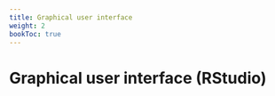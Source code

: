 ```yaml
---
title: Graphical user interface
weight: 2
bookToc: true
---
```


# Graphical user interface (RStudio)
